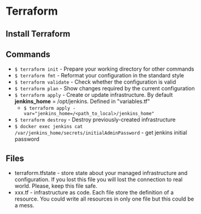 # Terraform

## Install Terraform

## Commands

* `$ terraform init` - Prepare your working directory for other commands
* `$ terraform fmt` - Reformat your configuration in the standard style
* `$ terraform validate` - Check whether the configuration is valid
* `$ terraform plan` - Show changes required by the current configuration
* `$ terraform apply` - Create or update infrastructure. By default **jenkins_home** = /opt/jenkins. Defined in "variables.tf"
  * `$ terraform apply -var="jenkins_home=/<path_to_local>/jenkins_home"`
* `$ terraform destroy` - Destroy previously-created infrastructure
* `$ docker exec jenkins cat /var/jenkins_home/secrets/initialAdminPassword` - get jenkins initial password

## Files

* terraform.tfstate - store state about your managed infrastructure and configuration. If you lost this file you will lost the connection to real world. Please, keep this file safe.
* xxx.tf - infrastructure as code. Each file store the definition of a resource. You could write all resources in only one file but this could be a mess.
